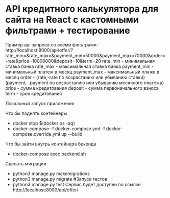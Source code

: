 # API кредитного калькулятора для сайта на React c кастомными фильтрами + тестирование

Пример api запроса со всеми фильтрами:
http://localhost:8000/api/offer/?rate_min=&rate_max=&payment_min=50000&payment_max=70000&order=-rate&price=10000000&deposit=10&term=20
rate_min - минимальная ставка банка
rate_max - максимальная ставка банка
payment_min - минимальный платеж в месяц
payment_max - максимальный плаже в месяц
order - (rate,-rate по возрастанию или убыванию ставки) (payment, -payment по возрастанию или убыванию месячного платежа)
price - сумма кредитования
deposit - сумма первоначального взноса
term - срок кредитования

Локальный запуск приложения

Что бы поднять контейнеры
 - docker stop $(docker ps -aq)
 - docker-compose -f docker-compose.yml -f docker-compose.override.yml up --build

Что бы зайти внутрь контейнера бекенда
 - docker-compose exec backend sh

Сделать миграции
 - python3 manage.py makemigrations
 - python3 manage.py migrate
#Запуск тестов
 - python3 manage.py test
Сервис будет доступен по ссылке http://localhost:8000/api/offer/
